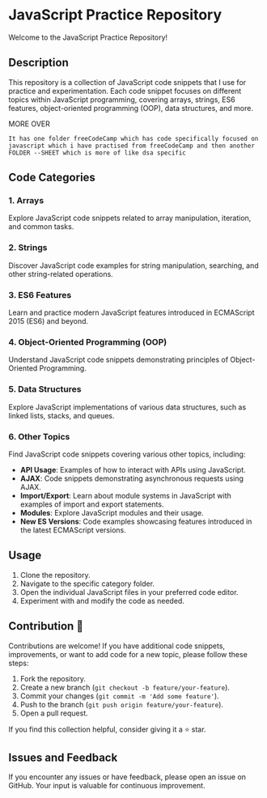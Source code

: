 # JavaScript Practice Repository

Welcome to the JavaScript Practice Repository!

## Description

This repository is a collection of JavaScript code snippets that I use for practice and experimentation. Each code snippet focuses on different topics within JavaScript programming, covering arrays, strings, ES6 features, object-oriented programming (OOP), data structures, and more.



MORE OVER

`It has one folder freeCodeCamp which has code specifically focused on javascript which i have practised from freeCodeCamp and then another FOLDER --SHEET which is more of like dsa specific`

## Code Categories

### 1. Arrays

Explore JavaScript code snippets related to array manipulation, iteration, and common tasks.

### 2. Strings

Discover JavaScript code examples for string manipulation, searching, and other string-related operations.

### 3. ES6 Features

Learn and practice modern JavaScript features introduced in ECMAScript 2015 (ES6) and beyond.

### 4. Object-Oriented Programming (OOP)

Understand JavaScript code snippets demonstrating principles of Object-Oriented Programming.

### 5. Data Structures

Explore JavaScript implementations of various data structures, such as linked lists, stacks, and queues.

### 6. Other Topics

Find JavaScript code snippets covering various other topics, including:

- **API Usage**: Examples of how to interact with APIs using JavaScript.
- **AJAX**: Code snippets demonstrating asynchronous requests using AJAX.
- **Import/Export**: Learn about module systems in JavaScript with examples of import and export statements.
- **Modules**: Explore JavaScript modules and their usage.
- **New ES Versions**: Code examples showcasing features introduced in the latest ECMAScript versions.

## Usage

1. Clone the repository.
2. Navigate to the specific category folder.
3. Open the individual JavaScript files in your preferred code editor.
4. Experiment with and modify the code as needed.

## Contribution 🤝

Contributions are welcome! If you have additional code snippets, improvements, or want to add code for a new topic, please follow these steps:

1. Fork the repository.
2. Create a new branch (`git checkout -b feature/your-feature`).
3. Commit your changes (`git commit -m 'Add some feature'`).
4. Push to the branch (`git push origin feature/your-feature`).
5. Open a pull request.

If you find this collection helpful, consider giving it a ⭐ star.

## Issues and Feedback

If you encounter any issues or have feedback, please open an issue on GitHub. Your input is valuable for continuous improvement.
